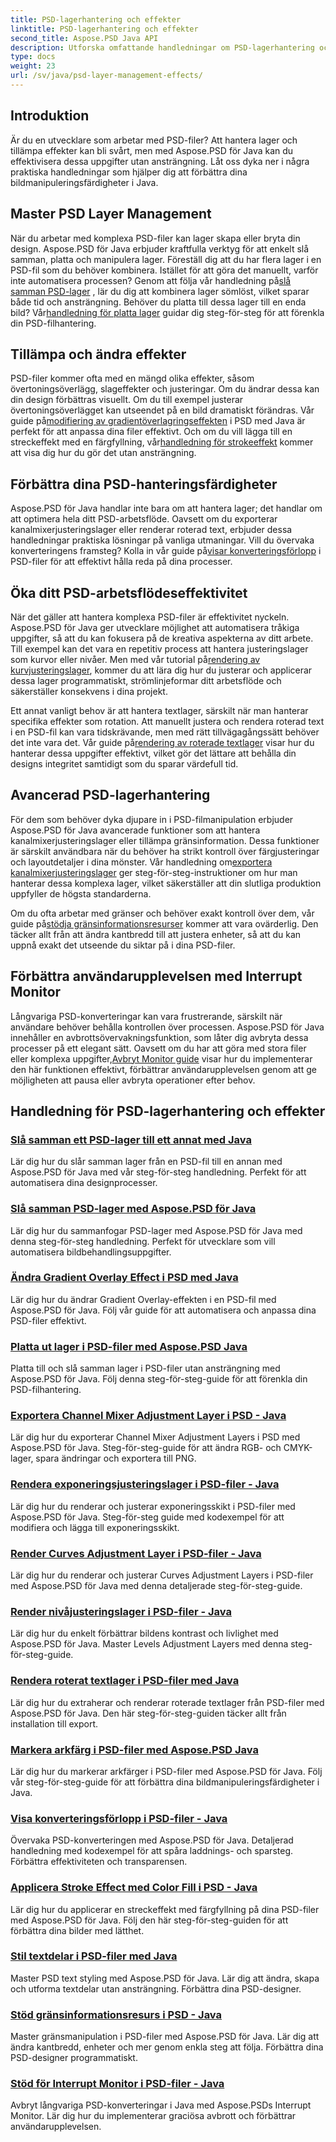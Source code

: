 ```yaml
---
title: PSD-lagerhantering och effekter
linktitle: PSD-lagerhantering och effekter
second_title: Aspose.PSD Java API
description: Utforska omfattande handledningar om PSD-lagerhantering och effekter med Aspose.PSD för Java. Lär dig att slå samman, platta till och anpassa PSD-lager utan ansträngning.
type: docs
weight: 23
url: /sv/java/psd-layer-management-effects/
---
```

## Introduktion

Är du en utvecklare som arbetar med PSD-filer? Att hantera lager och tillämpa effekter kan bli svårt, men med Aspose.PSD för Java kan du effektivisera dessa uppgifter utan ansträngning. Låt oss dyka ner i några praktiska handledningar som hjälper dig att förbättra dina bildmanipuleringsfärdigheter i Java.

## Master PSD Layer Management

 När du arbetar med komplexa PSD-filer kan lager skapa eller bryta din design. Aspose.PSD för Java erbjuder kraftfulla verktyg för att enkelt slå samman, platta och manipulera lager. Föreställ dig att du har flera lager i en PSD-fil som du behöver kombinera. Istället för att göra det manuellt, varför inte automatisera processen? Genom att följa vår handledning på[slå samman PSD-lager](./merge-psd-layers/) , lär du dig att kombinera lager sömlöst, vilket sparar både tid och ansträngning. Behöver du platta till dessa lager till en enda bild? Vår[handledning för platta lager](./flatten-layers-psd-files/) guidar dig steg-för-steg för att förenkla din PSD-filhantering.

## Tillämpa och ändra effekter

PSD-filer kommer ofta med en mängd olika effekter, såsom övertoningsöverlägg, slageffekter och justeringar. Om du ändrar dessa kan din design förbättras visuellt. Om du till exempel justerar övertoningsöverlägget kan utseendet på en bild dramatiskt förändras. Vår guide på[modifiering av gradientöverlagringseffekten](./modify-gradient-overlay-effect-psd/) i PSD med Java är perfekt för att anpassa dina filer effektivt. Och om du vill lägga till en streckeffekt med en färgfyllning, vår[handledning för strokeeffekt](./apply-stroke-effect-color-fill-psd/) kommer att visa dig hur du gör det utan ansträngning.

## Förbättra dina PSD-hanteringsfärdigheter

 Aspose.PSD för Java handlar inte bara om att hantera lager; det handlar om att optimera hela ditt PSD-arbetsflöde. Oavsett om du exporterar kanalmixerjusteringslager eller renderar roterad text, erbjuder dessa handledningar praktiska lösningar på vanliga utmaningar. Vill du övervaka konverteringens framsteg? Kolla in vår guide på[visar konverteringsförlopp](./show-conversion-progress-psd-files/) i PSD-filer för att effektivt hålla reda på dina processer.

## Öka ditt PSD-arbetsflödeseffektivitet

 När det gäller att hantera komplexa PSD-filer är effektivitet nyckeln. Aspose.PSD för Java ger utvecklare möjlighet att automatisera tråkiga uppgifter, så att du kan fokusera på de kreativa aspekterna av ditt arbete. Till exempel kan det vara en repetitiv process att hantera justeringslager som kurvor eller nivåer. Men med vår tutorial på[rendering av kurvjusteringslager](./render-curves-adjustment-layer-psd/), kommer du att lära dig hur du justerar och applicerar dessa lager programmatiskt, strömlinjeformar ditt arbetsflöde och säkerställer konsekvens i dina projekt.

 Ett annat vanligt behov är att hantera textlager, särskilt när man hanterar specifika effekter som rotation. Att manuellt justera och rendera roterad text i en PSD-fil kan vara tidskrävande, men med rätt tillvägagångssätt behöver det inte vara det. Vår guide på[rendering av roterade textlager](./render-rotated-text-layer-psd/) visar hur du hanterar dessa uppgifter effektivt, vilket gör det lättare att behålla din designs integritet samtidigt som du sparar värdefull tid.

## Avancerad PSD-lagerhantering

 För dem som behöver dyka djupare in i PSD-filmanipulation erbjuder Aspose.PSD för Java avancerade funktioner som att hantera kanalmixerjusteringslager eller tillämpa gränsinformation. Dessa funktioner är särskilt användbara när du behöver ha strikt kontroll över färgjusteringar och layoutdetaljer i dina mönster. Vår handledning om[exportera kanalmixerjusteringslager](./export-channel-mixer-adjustment-layer-psd/) ger steg-för-steg-instruktioner om hur man hanterar dessa komplexa lager, vilket säkerställer att din slutliga produktion uppfyller de högsta standarderna.

 Om du ofta arbetar med gränser och behöver exakt kontroll över dem, vår guide på[stödja gränsinformationsresurser](./support-border-information-resource-psd/) kommer att vara ovärderlig. Den täcker allt från att ändra kantbredd till att justera enheter, så att du kan uppnå exakt det utseende du siktar på i dina PSD-filer.

## Förbättra användarupplevelsen med Interrupt Monitor

Långvariga PSD-konverteringar kan vara frustrerande, särskilt när användare behöver behålla kontrollen över processen. Aspose.PSD för Java innehåller en avbrottsövervakningsfunktion, som låter dig avbryta dessa processer på ett elegant sätt. Oavsett om du har att göra med stora filer eller komplexa uppgifter,[Avbryt Monitor guide](./support-interrupt-monitor-psd-files/) visar hur du implementerar den här funktionen effektivt, förbättrar användarupplevelsen genom att ge möjligheten att pausa eller avbryta operationer efter behov.

## Handledning för PSD-lagerhantering och effekter
### [Slå samman ett PSD-lager till ett annat med Java](./merge-one-psd-layer-to-another/)
Lär dig hur du slår samman lager från en PSD-fil till en annan med Aspose.PSD för Java med vår steg-för-steg handledning. Perfekt för att automatisera dina designprocesser.
### [Slå samman PSD-lager med Aspose.PSD för Java](./merge-psd-layers/)
Lär dig hur du sammanfogar PSD-lager med Aspose.PSD för Java med denna steg-för-steg handledning. Perfekt för utvecklare som vill automatisera bildbehandlingsuppgifter.
### [Ändra Gradient Overlay Effect i PSD med Java](./modify-gradient-overlay-effect-psd/)
Lär dig hur du ändrar Gradient Overlay-effekten i en PSD-fil med Aspose.PSD för Java. Följ vår guide för att automatisera och anpassa dina PSD-filer effektivt.
### [Platta ut lager i PSD-filer med Aspose.PSD Java](./flatten-layers-psd-files/)
Platta till och slå samman lager i PSD-filer utan ansträngning med Aspose.PSD för Java. Följ denna steg-för-steg-guide för att förenkla din PSD-filhantering.
### [Exportera Channel Mixer Adjustment Layer i PSD - Java](./export-channel-mixer-adjustment-layer-psd/)
Lär dig hur du exporterar Channel Mixer Adjustment Layers i PSD med Aspose.PSD för Java. Steg-för-steg-guide för att ändra RGB- och CMYK-lager, spara ändringar och exportera till PNG.
### [Rendera exponeringsjusteringslager i PSD-filer - Java](./render-exposure-adjustment-layer-psd/)
Lär dig hur du renderar och justerar exponeringsskikt i PSD-filer med Aspose.PSD för Java. Steg-för-steg guide med kodexempel för att modifiera och lägga till exponeringsskikt.
### [Render Curves Adjustment Layer i PSD-filer - Java](./render-curves-adjustment-layer-psd/)
Lär dig hur du renderar och justerar Curves Adjustment Layers i PSD-filer med Aspose.PSD för Java med denna detaljerade steg-för-steg-guide.
### [Render nivåjusteringslager i PSD-filer - Java](./render-level-adjustment-layer-psd/)
Lär dig hur du enkelt förbättrar bildens kontrast och livlighet med Aspose.PSD för Java. Master Levels Adjustment Layers med denna steg-för-steg-guide.
### [Rendera roterat textlager i PSD-filer med Java](./render-rotated-text-layer-psd/)
Lär dig hur du extraherar och renderar roterade textlager från PSD-filer med Aspose.PSD för Java. Den här steg-för-steg-guiden täcker allt från installation till export.
### [Markera arkfärg i PSD-filer med Aspose.PSD Java](./highlight-sheet-color-psd-files/)
Lär dig hur du markerar arkfärger i PSD-filer med Aspose.PSD för Java. Följ vår steg-för-steg-guide för att förbättra dina bildmanipuleringsfärdigheter i Java.
### [Visa konverteringsförlopp i PSD-filer - Java](./show-conversion-progress-psd-files/)
Övervaka PSD-konverteringen med Aspose.PSD för Java. Detaljerad handledning med kodexempel för att spåra laddnings- och sparsteg. Förbättra effektiviteten och transparensen.
### [Applicera Stroke Effect med Color Fill i PSD - Java](./apply-stroke-effect-color-fill-psd/)
Lär dig hur du applicerar en streckeffekt med färgfyllning på dina PSD-filer med Aspose.PSD för Java. Följ den här steg-för-steg-guiden för att förbättra dina bilder med lätthet.
### [Stil textdelar i PSD-filer med Java](./style-text-portions-psd-files/)
Master PSD text styling med Aspose.PSD för Java. Lär dig att ändra, skapa och utforma textdelar utan ansträngning. Förbättra dina PSD-designer.
### [Stöd gränsinformationsresurs i PSD - Java](./support-border-information-resource-psd/)
Master gränsmanipulation i PSD-filer med Aspose.PSD för Java. Lär dig att ändra kantbredd, enheter och mer genom enkla steg att följa. Förbättra dina PSD-designer programmatiskt.
### [Stöd för Interrupt Monitor i PSD-filer - Java](./support-interrupt-monitor-psd-files/)
Avbryt långvariga PSD-konverteringar i Java med Aspose.PSDs Interrupt Monitor. Lär dig hur du implementerar graciösa avbrott och förbättrar användarupplevelsen.